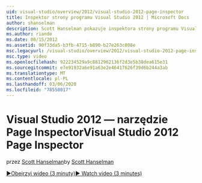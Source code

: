 ```yaml
---
uid: visual-studio/overview/2012/visual-studio-2012-page-inspector
title: Inspektor strony programu Visual Studio 2012 | Microsoft Docs
author: shanselman
description: Scott Hanselman pokazuje inspektora strony programu Visual Studio 2012.
ms.author: riande
ms.date: 08/15/2012
ms.assetid: 90f33da5-b3fb-4715-b890-b27e263c808e
msc.legacyurl: /visual-studio/overview/2012/visual-studio-2012-page-inspector
msc.type: video
ms.openlocfilehash: 922234529a9c8812962136f2d3e5b38dea615e31
ms.sourcegitcommit: e7e91932a6e91a63e2e46417626f39d6b244a3ab
ms.translationtype: MT
ms.contentlocale: pl-PL
ms.lasthandoff: 03/06/2020
ms.locfileid: "78558017"
---
```

# <a name="visual-studio-2012-page-inspector"></a><span data-ttu-id="8c4f1-103">Visual Studio 2012 — narzędzie Page Inspector</span><span class="sxs-lookup"><span data-stu-id="8c4f1-103">Visual Studio 2012 Page Inspector</span></span>

<span data-ttu-id="8c4f1-104">przez [Scott Hanselman](https://github.com/shanselman)</span><span class="sxs-lookup"><span data-stu-id="8c4f1-104">by [Scott Hanselman](https://github.com/shanselman)</span></span>

[<span data-ttu-id="8c4f1-105">&#9654;Obejrzyj wideo (3 minuty)</span><span class="sxs-lookup"><span data-stu-id="8c4f1-105">&#9654; Watch video (3 minutes)</span></span>](https://channel9.msdn.com/Blogs/ASP-NET-Site-Videos/visual-studio-2012-page-inspector)

